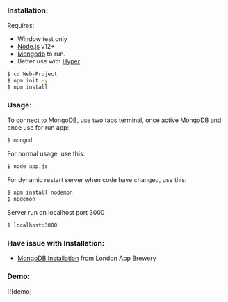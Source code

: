 

### Installation:


Requires:
- Window test only
- [Node.js](https://nodejs.org/) v12+
- [Mongodb](https://www.mongodb.com/) to run.
- Better use with [Hyper](https://hyper.is/)


```sh
$ cd Web-Project
$ npm init -y
$ npm install
```


### Usage:

To connect to MongoDB, use two tabs terminal, once active MongoDB and once use for run app:

```sh
$ mongod
```

For normal usage, use this:

```sh
$ node app.js
```

For dynamic restart server when code have changed, use this:

```sh
$ npm install nodemon
$ nodemon
```

Server run on localhost port 3000

```sh
$ localhost:3000
```

### Have issue with Installation:

- [MongoDB Installation](https://medium.com/@LondonAppBrewery/how-to-download-install-mongodb-on-windows-4ee4b3493514) from London App Brewery


### Demo:

[![demo]



